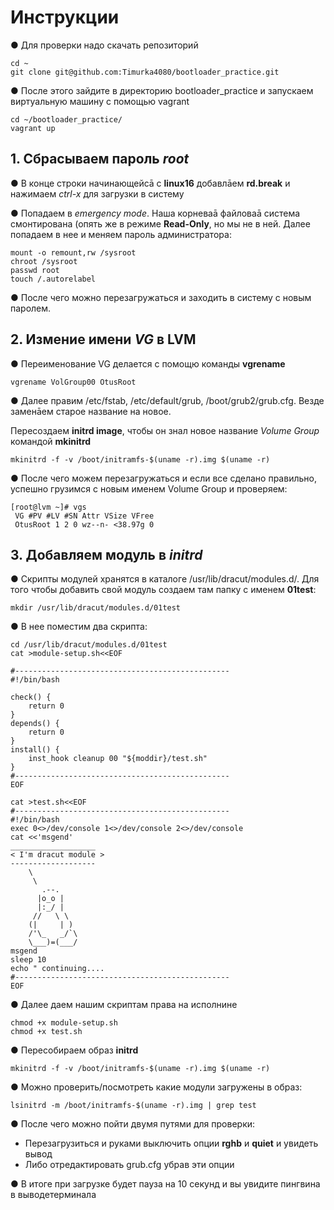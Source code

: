 
# Инструкции
● Для проверки надо скачать репозиторий 

	cd ~
    git clone git@github.com:Timurka4080/bootloader_practice.git
	
● После этого зайдите в директорию bootloader_practice и запускаем виртуальную машину с помощью vagrant

	cd ~/bootloader_practice/
	vagrant up 
 
## 1. Сбрасываем пароль _root_
● В конце строки начинающейсā с __linux16__ добавлāем __rd.break__ и нажимаем _сtrl-x_ для загрузки в систему

● Попадаем в _emergency mode_. Наша корневаā файловаā система смонтирована (опять же в режиме **Read-Only**, но мы не в ней. Далее попадаем в нее и меняем пароль администратора:

	mount -o remount,rw /sysroot
	chroot /sysroot
	passwd root
	touch /.autorelabel

● После чего можно перезагружаться и заходить в систему с новым паролем.	

## 2. Измение имени _VG_  в LVM
● Переименование  VG делается с помощю команды __vgrename__

    vgrename VolGroup00 OtusRoot

● Далее правим /etc/fstab, /etc/default/grub, /boot/grub2/grub.cfg. Везде заменāем старое название на новое.   

Пересоздаем __initrd image__, чтобы он знал новое название _Volume Group_ командой __mkinitrd__

    mkinitrd -f -v /boot/initramfs-$(uname -r).img $(uname -r)

● После чего можем перезагружаться и если все сделано правильно, успешно грузимся с новым именем Volume Group и проверяем:

    [root@lvm ~]# vgs
     VG #PV #LV #SN Attr VSize VFree
     OtusRoot 1 2 0 wz--n- <38.97g 0

## 3. Добавляем модуль в _initrd_
● Скрипты модулей хранятся в каталоге /usr/lib/dracut/modules.d/. Для того чтобы добавить свой модуль создаем там папку с именем __01test__:

    mkdir /usr/lib/dracut/modules.d/01test

● В нее поместим два скрипта:

    cd /usr/lib/dracut/modules.d/01test
    cat >module-setup.sh<<EOF

    #------------------------------------------------
    #!/bin/bash
 
    check() {
        return 0 
    } 
    depends() {
        return 0 
    } 
    install() {
        inst_hook cleanup 00 "${moddir}/test.sh" 
    } 
    #------------------------------------------------
    EOF

    cat >test.sh<<EOF
    #------------------------------------------------
    #!/bin/bash 
    exec 0<>/dev/console 1<>/dev/console 2<>/dev/console 
    cat <<'msgend' 
    ___________________ 
    < I'm dracut module > 
    ------------------- 
        \
         \ 
           .--. 
          |o_o | 
          |:_/ | 
         //   \ \ 
        (|     | ) 
        /'\_   _/`\ 
        \___)=(___/ 
    msgend 
    sleep 10 
    echo " continuing....
    #------------------------------------------------
    EOF

● Далее даем нашим скриптам права на исполнине

    chmod +x module-setup.sh
    chmod +x test.sh

● Пересобираем образ __initrd__

    mkinitrd -f -v /boot/initramfs-$(uname -r).img $(uname -r)

● Можно проверить/посмотреть какие модули загружены в образ:

    lsinitrd -m /boot/initramfs-$(uname -r).img | grep test

● После чего можно пойти двумя путями для проверки:

* Перезагрузиться и руками выключить опции __rghb__ и __quiet__ и увидеть вывод
* Либо отредактировать grub.cfg убрав эти опции

● В итоге при загрузке будет пауза на 10 секунд и вы увидите пингвина в выводетерминала
